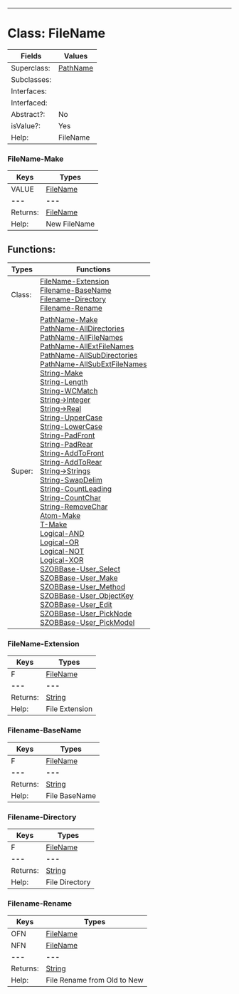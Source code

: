 ---------

# Class:	FileName

| Fields | Values |
| --------- | --------- |
| Superclass: | [PathName](PathName.html) |
| Subclasses: |  |
| Interfaces: |  |
| Interfaced: |  |
| Abstract?: | No |
| isValue?: | Yes |
| Help: | FileName |

### FileName-Make

| Keys | Types |
| --------- | --------- |
| VALUE | [FileName](FileName.html) |
| **---** | **---** |
| Returns: | [FileName](FileName.html) |
| Help: | New FileName |


## Functions:

| Types | Functions |
| --------- | --------- |
| Class: | [FileName-Extension](#FileName-Extension) <br> [Filename-BaseName](#Filename-BaseName) <br> [Filename-Directory](#Filename-Directory) <br> [Filename-Rename](#Filename-Rename) |
| Super: | [PathName-Make](PathName.html) <br> [PathName-AllDirectories](PathName.html) <br> [PathName-AllFileNames](PathName.html) <br> [PathName-AllExtFileNames](PathName.html) <br> [PathName-AllSubDirectories](PathName.html) <br> [PathName-AllSubExtFileNames](PathName.html) <br> [String-Make](String.html) <br> [String-Length](String.html) <br> [String-WCMatch](String.html) <br> [String->Integer](String.html) <br> [String->Real](String.html) <br> [String-UpperCase](String.html) <br> [String-LowerCase](String.html) <br> [String-PadFront](String.html) <br> [String-PadRear](String.html) <br> [String-AddToFront](String.html) <br> [String-AddToRear](String.html) <br> [String->Strings](String.html) <br> [String-SwapDelim](String.html) <br> [String-CountLeading](String.html) <br> [String-CountChar](String.html) <br> [String-RemoveChar](String.html) <br> [Atom-Make](Atom.html) <br> [T-Make](T.html) <br> [Logical-AND](Logical.html) <br> [Logical-OR](Logical.html) <br> [Logical-NOT](Logical.html) <br> [Logical-XOR](Logical.html) <br> [SZOBBase-User_Select](SZOBBase.html) <br> [SZOBBase-User_Make](SZOBBase.html) <br> [SZOBBase-User_Method](SZOBBase.html) <br> [SZOBBase-User_ObjectKey](SZOBBase.html) <br> [SZOBBase-User_Edit](SZOBBase.html) <br> [SZOBBase-User_PickNode](SZOBBase.html) <br> [SZOBBase-User_PickModel](SZOBBase.html) |


### FileName-Extension

| Keys | Types |
| --------- | --------- |
| F | [FileName](FileName.html) |
| **---** | **---** |
| Returns: | [String](String.html) |
| Help: | File Extension |

### Filename-BaseName

| Keys | Types |
| --------- | --------- |
| F | [FileName](FileName.html) |
| **---** | **---** |
| Returns: | [String](String.html) |
| Help: | File BaseName |

### Filename-Directory

| Keys | Types |
| --------- | --------- |
| F | [FileName](FileName.html) |
| **---** | **---** |
| Returns: | [String](String.html) |
| Help: | File Directory |

### Filename-Rename

| Keys | Types |
| --------- | --------- |
| OFN | [FileName](FileName.html) |
| NFN | [FileName](FileName.html) |
| **---** | **---** |
| Returns: | [String](String.html) |
| Help: | File Rename from Old to New |


